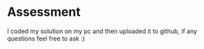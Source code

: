 # Assessment

I coded my solution on my pc and then uploaded it to github, if any questions feel free to ask :)
